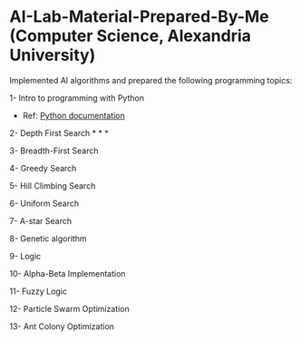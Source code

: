# AI-Lab-Material-Prepared-By-Me (Computer Science, Alexandria University)

Implemented AI algorithms and prepared the following programming topics: 

1- Intro to programming with Python 
   * Ref: [Python documentation](https://docs.python.org/3/tutorial/index.html)   

2- Depth First Search 
   *
   *
   *

3- Breadth-First Search

4- Greedy Search

5- Hill Climbing Search

6- Uniform Search

7- A-star Search

8- Genetic algorithm

9- Logic

10- Alpha-Beta Implementation

11- Fuzzy Logic

12- Particle Swarm Optimization

13- Ant Colony Optimization
